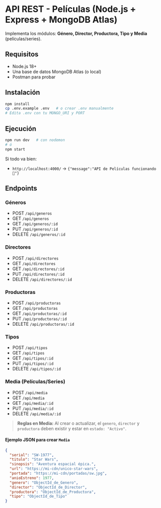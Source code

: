 # API REST - Películas (Node.js + Express + MongoDB Atlas)

Implementa los módulos: **Género, Director, Productora, Tipo y Media** (películas/series).

## Requisitos
- Node.js 18+
- Una base de datos MongoDB Atlas (o local)
- Postman para probar

## Instalación
```bash
npm install
cp .env.example .env   # o crear .env manualmente
# Edita .env con tu MONGO_URI y PORT
```

## Ejecución
```bash
npm run dev   # con nodemon
# ó
npm start
```

Si todo va bien:
- `http://localhost:4000/` -> `{"message":"API de Películas funcionando 🚀"}`

## Endpoints

### Géneros
- POST `/api/generos`
- GET `/api/generos`
- GET `/api/generos/:id`
- PUT `/api/generos/:id`
- DELETE `/api/generos/:id`

### Directores
- POST `/api/directores`
- GET `/api/directores`
- GET `/api/directores/:id`
- PUT `/api/directores/:id`
- DELETE `/api/directores/:id`

### Productoras
- POST `/api/productoras`
- GET `/api/productoras`
- GET `/api/productoras/:id`
- PUT `/api/productoras/:id`
- DELETE `/api/productoras/:id`

### Tipos
- POST `/api/tipos`
- GET `/api/tipos`
- GET `/api/tipos/:id`
- PUT `/api/tipos/:id`
- DELETE `/api/tipos/:id`

### Media (Películas/Series)
- POST `/api/media`
- GET `/api/media`
- GET `/api/media/:id`
- PUT `/api/media/:id`
- DELETE `/api/media/:id`

> **Reglas en Media:** Al crear o actualizar, el `genero`, `director` y `productora` deben existir y estar en `estado: "Activo"`.

#### Ejemplo JSON para crear `Media`
```json
{
  "serial": "SW-1977",
  "titulo": "Star Wars",
  "sinopsis": "Aventura espacial épica.",
  "url": "https://mi-cdn/unico-star-wars",
  "portada": "https://mi-cdn/portadas/sw.jpg",
  "anioEstreno": 1977,
  "genero": "ObjectId_de_Genero",
  "director": "ObjectId_de_Director",
  "productora": "ObjectId_de_Productora",
  "tipo": "ObjectId_de_Tipo"
}
```



